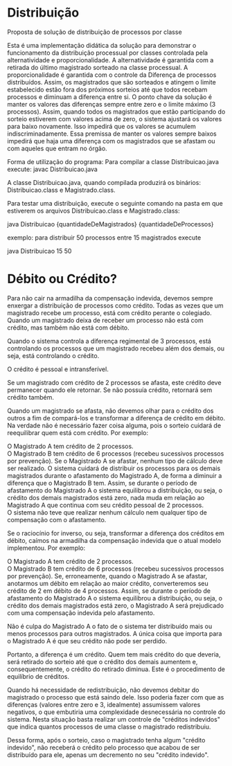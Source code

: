 # Distribuição
Proposta de solução de distribuição de processos por classe

Esta é uma implementação didática da solução para demonstrar o funcionamento da distribuição processual por classes controlada pela alternatividade e proporcionalidade.
A alternatividade é garantida com a retirada do último magistrado sorteado na classe processual.
A proporcionalidade é garantida com o controle da Diferença de processos distribuídos. Assim, os magistrados que são sorteados e atingem o limite estabelecido estão fora dos próximos sorteios até que todos recebam processos e diminuam a diferença entre si. 
O ponto chave da solução é manter os valores das diferenças sempre entre zero e o limite máximo (3 processos).
Assim, quando todos os magistrados que estão participando do sorteio estiverem com valores acima de zero, o sistema ajustará os valores para baixo novamente. Isso impedirá que os valores se acumulem indiscriminadamente. Essa premissa de manter os valores sempre baixos impedirá que haja uma diferença com os magistrados que se afastam ou com aqueles que entram no órgão.

Forma de utilização do programa:
Para compilar a classe Distribuicao.java execute: javac Distribuicao.java

A classe Distribuicao.java, quando compilada produzirá os binários:
Distribuicao.class e Magistrado.class.

Para testar uma distribuição, execute o seguinte comando na pasta em que estiverem os arquivos Distribuicao.class e Magistrado.class:

java Distribuicao {quantidadeDeMagistrados} {quantidadeDeProcessos}

exemplo: para distribuir 50 processos entre 15 magistrados execute

java Distribuicao 15 50

# Débito ou Crédito? 
Para não cair na armadilha da compensação indevida, devemos sempre enxergar a distribuição de processos como crédito. Todas as vezes que um magistrado recebe um processo, está com crédito perante o colegiado. Quando um magistrado deixa de receber um processo não está com crédito, mas também não está com débito. 

Quando o sistema controla a diferença regimental de 3 processos, está controlando os processos que um magistrado recebeu além dos demais, ou seja, está controlando o crédito.  

O crédito é pessoal e intransferível. 

Se um magistrado com crédito de 2 processos se afasta, este crédito deve permanecer quando ele retornar. Se não possuía crédito, retornará sem crédito também. 

Quando um magistrado se afasta, não devemos olhar para o crédito dos outros a fim de compará-los e transformar a diferença de crédito em débito. Na verdade não é necessário fazer coisa alguma, pois o sorteio cuidará de reequilibrar quem está com crédito. Por exemplo: 

O Magistrado A tem crédito de 2 processos.  
O Magistrado B tem crédito de 6 processos (recebeu sucessivos processos por prevenção). 
Se o Magistrado A se afastar, nenhum tipo de cálculo deve ser realizado. O sistema cuidará de distribuir os processos para os demais magistrados durante o afastamento do Magistrado A, de forma a diminuir a diferença que o Magistrado B tem. Assim, se durante o período de afastamento do Magistrado A o sistema equilibrou a distribuição, ou seja, o crédito dos demais magistrados está zero, nada muda em relação ao Magistrado A que continua com seu crédito pessoal de 2 processos.  
O sistema não teve que realizar nenhum cálculo nem qualquer tipo de compensação com o afastamento. 
 
Se o raciocínio for inverso, ou seja, transformar a diferença dos créditos em débito, caímos na armadilha da compensação indevida que o atual modelo implementou. Por exemplo: 

O Magistrado A tem crédito de 2 processos.  
O Magistrado B tem crédito de 6 processos (recebeu sucessivos processos por prevenção). 
Se, erroneamente, quando o Magistrado A se afastar, anotarmos um débito em relação ao maior crédito, converteremos seu crédito de 2 em débito de 4 processos. Assim, se durante o período de afastamento do Magistrado A o sistema equilibrou a distribuição, ou seja, o crédito dos demais magistrados está zero, o Magistrado A será prejudicado com uma compensação indevida pelo afastamento.  

Não é culpa do Magistrado A o fato de o sistema ter distribuído mais ou menos processos para outros magistrados.  A única coisa que importa para o Magistrado A é que seu crédito não pode ser perdido. 
 
Portanto, a diferença é um crédito. Quem tem mais crédito do que deveria, será retirado do sorteio até que o crédito dos demais aumentem e, consequentemente, o crédito do retirado diminua. Este é o procedimento de equilíbrio de créditos.  

Quando há necessidade de redistribuição, não devemos debitar do magistrado o processo que está saindo dele. Isso poderia fazer com que as diferenças (valores entre zero e 3, idealmente) assumissem valores negativos, o que embutiria uma complexidade desnecessária no controle do sistema. Nesta situação basta realizar um controle de "créditos indevidos" que indica quantos processos de uma classe o magistrado redistribuiu.  

Dessa forma, após o sorteio, caso o magistrado tenha algum "crédito indevido", não receberá o crédito pelo processo que acabou de ser distribuído para ele, apenas um decremento no seu "crédito indevido".
